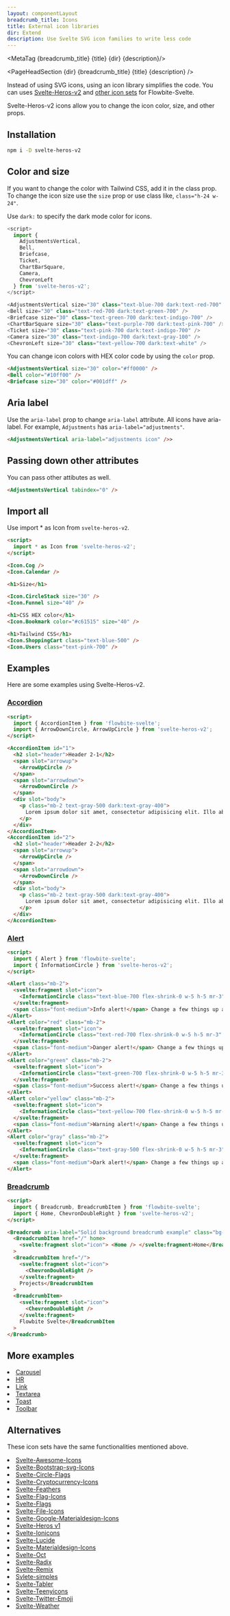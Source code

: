 ```yaml
---
layout: componentLayout
breadcrumb_title: Icons
title: External icon libraries
dir: Extend
description: Use Svelte SVG icon families to write less code
---
```


<MetaTag {breadcrumb_title} {title} {dir} {description}/>

<script>
  import { MetaTag, PageHeadSection } from '../utils'
  import { P, A, List, Li } from '$lib'
	import CheckCircle from './CheckCircle.svelte'
</script>

<PageHeadSection {dir} {breadcrumb_title} {title} {description} />

Instead of using SVG icons, using an icon library simplifies the code. You can uses <A href="https://www.npmjs.com/package/svelte-heros-v2" target="_blank" rel="noreferrer">Svelte-Heros-v2</A> and <A href="https://svelte-svg-icons.vercel.app/" target="_blank" rel="noreferrer">other icon sets</A> for Flowbite-Svelte.

Svelte-Heros-v2 icons allow you to change the icon color, size, and other props.

## Installation

```sh
npm i -D svelte-heros-v2
```

## Color and size

If you want to change the color with Tailwind CSS, add it in the class prop. To change the icon size use the `size` prop or use class like, `class="h-24 w-24"`.

Use `dark:` to specify the dark mode color for icons.

```js
<script>
  import {
    AdjustmentsVertical,
    Bell,
    Briefcase,
    Ticket,
    ChartBarSquare,
    Camera,
    ChevronLeft
  } from 'svelte-heros-v2';
</script>

<AdjustmentsVertical size="30" class="text-blue-700 dark:text-red-700" />
<Bell size="30" class="text-red-700 dark:text-green-700" />
<Briefcase size="30" class="text-green-700 dark:text-indigo-700" />
<ChartBarSquare size="30" class="text-purple-700 dark:text-pink-700" />
<Ticket size="30" class="text-pink-700 dark:text-indigo-700" />
<Camera size="30" class="text-indigo-700 dark:text-gray-100" />
<ChevronLeft size="30" class="text-yellow-700 dark:text-white" />
```

You can change icon colors with HEX color code by using the `color` prop.

```html
<AdjustmentsVertical size="30" color="#ff0000" />
<Bell color="#10ff00" />
<Briefcase size="30" color="#001dff" />
```

## Aria label

Use the `aria-label` prop to change `aria-label` attribute. All icons have aria-label. For example, `Adjustments` has `aria-label="adjustments"`.

```html
<AdjustmentsVertical aria-label="adjustments icon" />>
```

## Passing down other attributes

You can pass other attibutes as well.


```html
<AdjustmentsVertical tabindex="0" />
```

## Import all

Use import \* as Icon from `svelte-heros-v2`.

```html
<script>
  import * as Icon from 'svelte-heros-v2';
</script>

<Icon.Cog />
<Icon.Calendar />

<h1>Size</h1>

<Icon.CircleStack size="30" />
<Icon.Funnel size="40" />

<h1>CSS HEX color</h1>
<Icon.Bookmark color="#c61515" size="40" />

<h1>Tailwind CSS</h1>
<Icon.ShoppingCart class="text-blue-500" />
<Icon.Users class="text-pink-700" />
```

## Examples

Here are some examples using Svelte-Heros-v2.

### <A href="https://hero2-with-flowbite-svelte.vercel.app/accordion" textSize="text-2xl">Accordion</A>

```html
<script>
  import { AccordionItem } from 'flowbite-svelte';
  import { ArrowDownCircle, ArrowUpCircle } from 'svelte-heros-v2';
</script>

<AccordionItem id="1">
  <h2 slot="header">Header 2-1</h2>
  <span slot="arrowup">
    <ArrowUpCircle />
  </span>
  <span slot="arrowdown">
    <ArrowDownCircle />
  </span>
  <div slot="body">
    <p class="mb-2 text-gray-500 dark:text-gray-400">
      Lorem ipsum dolor sit amet, consectetur adipisicing elit. Illo ab necessitatibus sint explicabo ...
    </p>
  </div>
</AccordionItem>
<AccordionItem id="2">
  <h2 slot="header">Header 2-2</h2>
  <span slot="arrowup">
    <ArrowUpCircle />
  </span>
  <span slot="arrowdown">
    <ArrowDownCircle />
  </span>
  <div slot="body">
    <p class="mb-2 text-gray-500 dark:text-gray-400">
      Lorem ipsum dolor sit amet, consectetur adipisicing elit. Illo ab necessitatibus sint explicabo ...
    </p>
  </div>
</AccordionItem>
```

### <A href="https://hero2-with-flowbite-svelte.vercel.app/alert">Alert</A>

```html
<script>
  import { Alert } from 'flowbite-svelte';
  import { InformationCircle } from 'svelte-heros-v2';
</script>

<Alert class="mb-2">
  <svelte:fragment slot="icon">
    <InformationCircle class="text-blue-700 flex-shrink-0 w-5 h-5 mr-3" />
  </svelte:fragment>
  <span class="font-medium">Info alert!</span> Change a few things up and try submitting again.
</Alert>
<Alert color="red" class="mb-2">
  <svelte:fragment slot="icon">
    <InformationCircle class="text-red-700 flex-shrink-0 w-5 h-5 mr-3" />
  </svelte:fragment>
  <span class="font-medium">Danger alert!</span> Change a few things up and try submitting again.
</Alert>
<Alert color="green" class="mb-2">
  <svelte:fragment slot="icon">
    <InformationCircle class="text-green-700 flex-shrink-0 w-5 h-5 mr-3" />
  </svelte:fragment>
  <span class="font-medium">Success alert!</span> Change a few things up and try submitting again.
</Alert>
<Alert color="yellow" class="mb-2">
  <svelte:fragment slot="icon">
    <InformationCircle class="text-yellow-700 flex-shrink-0 w-5 h-5 mr-3" />
  </svelte:fragment>
  <span class="font-medium">Warning alert!</span> Change a few things up and try submitting again.
</Alert>
<Alert color="gray" class="mb-2">
  <svelte:fragment slot="icon">
    <InformationCircle class="text-gray-500 flex-shrink-0 w-5 h-5 mr-3" />
  </svelte:fragment>
  <span class="font-medium">Dark alert!</span> Change a few things up and try submitting again.
</Alert>
```

### <A href="https://hero2-with-flowbite-svelte.vercel.app/breadcrumb">Breadcrumb</A>


```html
<script>
  import { Breadcrumb, BreadcrumbItem } from 'flowbite-svelte';
  import { Home, ChevronDoubleRight } from 'svelte-heros-v2';
</script>

<Breadcrumb aria-label="Solid background breadcrumb example" class="bg-gray-50 py-3 px-5 dark:bg-gray-900">
  <BreadcrumbItem href="/" home>
    <svelte:fragment slot="icon"> <Home /> </svelte:fragment>Home</BreadcrumbItem
  >
  <BreadcrumbItem href="/">
    <svelte:fragment slot="icon">
      <ChevronDoubleRight />
    </svelte:fragment>
    Projects</BreadcrumbItem
  >
  <BreadcrumbItem>
    <svelte:fragment slot="icon">
      <ChevronDoubleRight />
    </svelte:fragment>
    Flowbite Svelte</BreadcrumbItem
  >
</Breadcrumb>
```

## More examples

<List list='none'>
<Li icon>
<CheckCircle />
<A href="https://hero2-with-flowbite-svelte.vercel.app/carousel">Carousel</A></Li>
<Li icon><CheckCircle /><A href="https://hero2-with-flowbite-svelte.vercel.app/hr">HR</A></Li>
<Li icon><CheckCircle /><A href="https://hero2-with-flowbite-svelte.vercel.app/link">Link</A></Li>
<Li icon><CheckCircle /><A href="https://hero2-with-flowbite-svelte.vercel.app/textarea">Textarea</A></Li>
<Li icon><CheckCircle /><A href="https://hero2-with-flowbite-svelte.vercel.app/toast">Toast</A></Li>
<Li icon><CheckCircle /><A href="https://hero2-with-flowbite-svelte.vercel.app/toolbar">Toolbar</A></Li>
</List>

## Alternatives

These icon sets have the same functionalities mentioned above.

<List tag='ul' class='space-y-1' list='none'>
<Li icon><CheckCircle /><A href="https://www.npmjs.com/package/svelte-awesome-icons">Svelte-Awesome-Icons</A></Li>
<Li icon><CheckCircle /><A href="https://www.npmjs.com/package/svelte-bootstrap-svg-icons">Svelte-Bootstrap-svg-Icons</A></Li>
<Li icon><CheckCircle /><A href="https://www.npmjs.com/package/svelte-circle-flags">Svelte-Circle-Flags</A></Li>
<Li icon><CheckCircle /><A href="https://www.npmjs.com/package/svelte-cryptocurrency-icons">Svelte-Cryptocurrency-Icons</A></Li>
<Li icon><CheckCircle /><A href="https://www.npmjs.com/package/svelte-feathers">Svelte-Feathers</A></Li>
<Li icon><CheckCircle /><A href="https://www.npmjs.com/package/svelte-flag-icons">Svelte-Flag-Icons</A></Li>
<Li icon><CheckCircle /><A href="https://www.npmjs.com/package/svelte-flags">Svelte-Flags</A></Li>
<Li icon><CheckCircle /><A href="https://www.npmjs.com/package/svelte-file-icons">Svelte-File-Icons</A></Li>
<Li icon><CheckCircle /><A href="https://www.npmjs.com/package/svelte-google-materialdesign-icons">Svelte-Google-Materialdesign-Icons</A></Li>
<Li icon><CheckCircle /><A href="https://www.npmjs.com/package/svelte-heros">Svelte-Heros v1</A></Li>
<Li icon><CheckCircle /><A href="https://www.npmjs.com/package/svelte-ionicons">Svelte-Ionicons</A></Li>
<Li icon><CheckCircle /><A href="https://www.npmjs.com/package/svelte-lucide">Svelte-Lucide</A></Li>
<Li icon><CheckCircle /><A href="https://www.npmjs.com/package/svelte-materialdesign-icons">Svelte-Materialdesign-Icons</A></Li>
<Li icon><CheckCircle /><A href="https://www.npmjs.com/package/svelte-oct">Svelte-Oct</A></Li>
<Li icon><CheckCircle /><A href="https://www.npmjs.com/package/svelte-radix">Svelte-Radix</A></Li>
<Li icon><CheckCircle /><A href="https://www.npmjs.com/package/svelte-remix">Svelte-Remix</A></Li>
<Li icon><CheckCircle /><A href="https://www.npmjs.com/package/svelte-simples">Svlete-simples</A></Li>
<Li icon><CheckCircle /><A href="https://www.npmjs.com/package/svelte-tabler">Svelte-Tabler</A></Li>
<Li icon><CheckCircle /><A href="https://www.npmjs.com/package/svelte-teenyicons">Svelte-Teenyicons</A></Li>
<Li icon><CheckCircle /><A href="https://www.npmjs.com/package/svelte-twitter-emoji">Svelte-Twitter-Emoji</A></Li>
<Li icon><CheckCircle /><A href="https://www.npmjs.com/package/svelte-weather">Svelte-Weather</A></Li>
</List>
